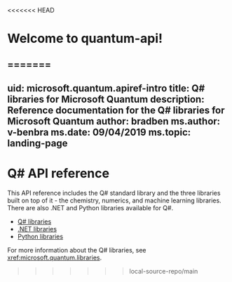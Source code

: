 <<<<<<< HEAD
# Welcome to quantum-api!
=======
---
uid: microsoft.quantum.apiref-intro
title: Q# libraries for Microsoft Quantum
description: Reference documentation for the Q# libraries for Microsoft Quantum
author: bradben
ms.author: v-benbra
ms.date: 09/04/2019
ms.topic: landing-page
---

# Q# API reference #

This API reference includes the Q# standard library and the three libraries built on top of it - the chemistry, numerics, and machine learning libraries. There are also .NET and Python libraries available for Q#.

- [Q# libraries](xref:microsoft.quantum.qsharplibintro)
- [.NET libraries](xref:microsoft.quantum.dotnetlibsintro)
- [Python libraries](https://docs.microsoft.com/python/qsharp-core/qsharp)

For more information about the Q# libraries, see <xref:microsoft.quantum.libraries>.
>>>>>>> local-source-repo/main
